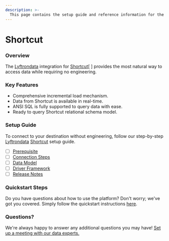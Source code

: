 ```yaml
---
description: >-
  This page contains the setup guide and reference information for the Shortcut source connector.
---
```


# Shortcut

### Overview

The [Lyftrondata](https://www.lyftrondata.com/) integration for [Shortcut](None/)[ ] provides the most natural way to access data while requiring no engineering.

### Key Features

* Comprehensive incremental load mechanism.
* Data from Shortcut is available in real-time.&#x20;
* ANSI SQL is fully supported to query data with ease.
* Ready to query Shortcut relational schema model.

### Setup Guide

To connect to your destination without engineering, follow our step-by-step [Lyftrondata](https://www.lyftrondata.com/)  [Shortcut](None) setup guide.

* [ ] [Prerequisite](../../business-analytics/shortcut/prerequisite.md)
* [ ] [Connection Steps](../../business-analytics/shortcut/connection-steps.md)
* [ ] [Data Model](../../business-analytics/shortcut/data-model/)
* [ ] [Driver Framework](../../business-analytics/shortcut/driver-framework/)
* [ ] [Release Notes](../../business-analytics/shortcut/release-notes.md)

### Quickstart Steps

Do you have questions about how to use the platform? Don't worry; we've got you covered. Simply follow the quickstart instructions [here](../../../business-analytics/shortcut/quickstart-steps.md).

### Questions? <a href="#questions" id="questions"></a>

We're always happy to answer any additional questions you may have! [Set up a meeting with our data experts.](https://www.lyftrondata.com/book-a-meeting/)

